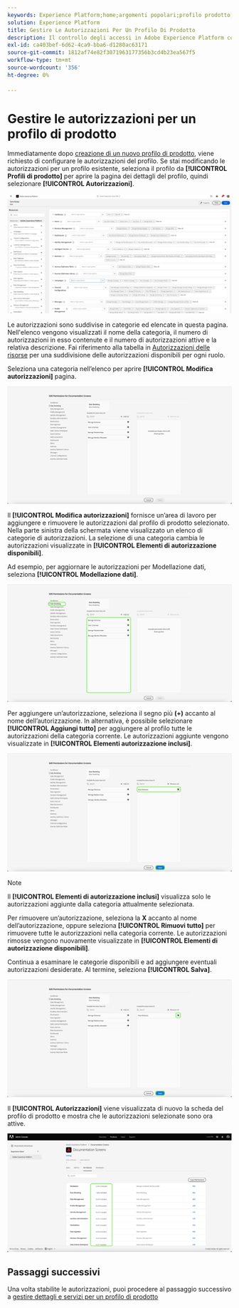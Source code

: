 ```yaml
---
keywords: Experience Platform;home;argomenti popolari;profilo prodotto;gestire le autorizzazioni
solution: Experience Platform
title: Gestire Le Autorizzazioni Per Un Profilo Di Prodotto
description: Il controllo degli accessi in Adobe Experience Platform consente di gestire ruoli e autorizzazioni per varie funzionalità di Platform utilizzando Adobe Admin Console. Questo documento funge da guida su come gestire le autorizzazioni per un profilo di prodotto per Platform.
exl-id: ca403bef-6d62-4ca9-bba6-d1280ac63171
source-git-commit: 1812af74e82f3071963177356b3cd4b23ea567f5
workflow-type: tm+mt
source-wordcount: '356'
ht-degree: 0%

---
```


# Gestire le autorizzazioni per un profilo di prodotto

Immediatamente dopo [creazione di un nuovo profilo di prodotto](#create-a-new-product-profile), viene richiesto di configurare le autorizzazioni del profilo. Se stai modificando le autorizzazioni per un profilo esistente, seleziona il profilo da **[!UICONTROL Profili di prodotto]** per aprire la pagina dei dettagli del profilo, quindi selezionare **[!UICONTROL Autorizzazioni]**.

![autorizzazioni](../images/permissions.png)

Le autorizzazioni sono suddivise in categorie ed elencate in questa pagina. Nell&#39;elenco vengono visualizzati il nome della categoria, il numero di autorizzazioni in esso contenute e il numero di autorizzazioni attive e la relativa descrizione. Fai riferimento alla tabella in [Autorizzazioni delle risorse](/help/access-control/home.md#permissions) per una suddivisione delle autorizzazioni disponibili per ogni ruolo.

Seleziona una categoria nell’elenco per aprire **[!UICONTROL Modifica autorizzazioni]** pagina.

![edit-permissions](../images/edit-permissions.png)

Il **[!UICONTROL Modifica autorizzazioni]** fornisce un’area di lavoro per aggiungere e rimuovere le autorizzazioni dal profilo di prodotto selezionato. Nella parte sinistra della schermata viene visualizzato un elenco di categorie di autorizzazioni. La selezione di una categoria cambia le autorizzazioni visualizzate in **[!UICONTROL Elementi di autorizzazione disponibili]**.

Ad esempio, per aggiornare le autorizzazioni per Modellazione dati, seleziona **[!UICONTROL Modellazione dati]**.

![gestione dei profili](../images/profile-management.png)

Per aggiungere un’autorizzazione, seleziona il segno più **(+)** accanto al nome dell’autorizzazione. In alternativa, è possibile selezionare **[!UICONTROL Aggiungi tutto]** per aggiungere al profilo tutte le autorizzazioni della categoria corrente. Le autorizzazioni aggiunte vengono visualizzate in **[!UICONTROL Elementi autorizzazione inclusi]**.

![add-permission](../images/add-permission.png)

>[!NOTE]
>
>Il **[!UICONTROL Elementi di autorizzazione inclusi]** visualizza solo le autorizzazioni aggiunte dalla categoria attualmente selezionata.

Per rimuovere un’autorizzazione, seleziona la **X** accanto al nome dell’autorizzazione, oppure seleziona **[!UICONTROL Rimuovi tutto]** per rimuovere tutte le autorizzazioni nella categoria corrente. Le autorizzazioni rimosse vengono nuovamente visualizzate in **[!UICONTROL Elementi di autorizzazione disponibili]**.

Continua a esaminare le categorie disponibili e ad aggiungere eventuali autorizzazioni desiderate. Al termine, seleziona **[!UICONTROL Salva]**.

![remove-permission](../images/remove-permission.png)

Il **[!UICONTROL Autorizzazioni]** viene visualizzata di nuovo la scheda del profilo di prodotto e mostra che le autorizzazioni selezionate sono ora attive.

![autorizzazioni-aggiornate](../images/permissions-updated.png)

## Passaggi successivi

Una volta stabilite le autorizzazioni, puoi procedere al passaggio successivo a [gestire dettagli e servizi per un profilo di prodotto](details-and-services.md)

